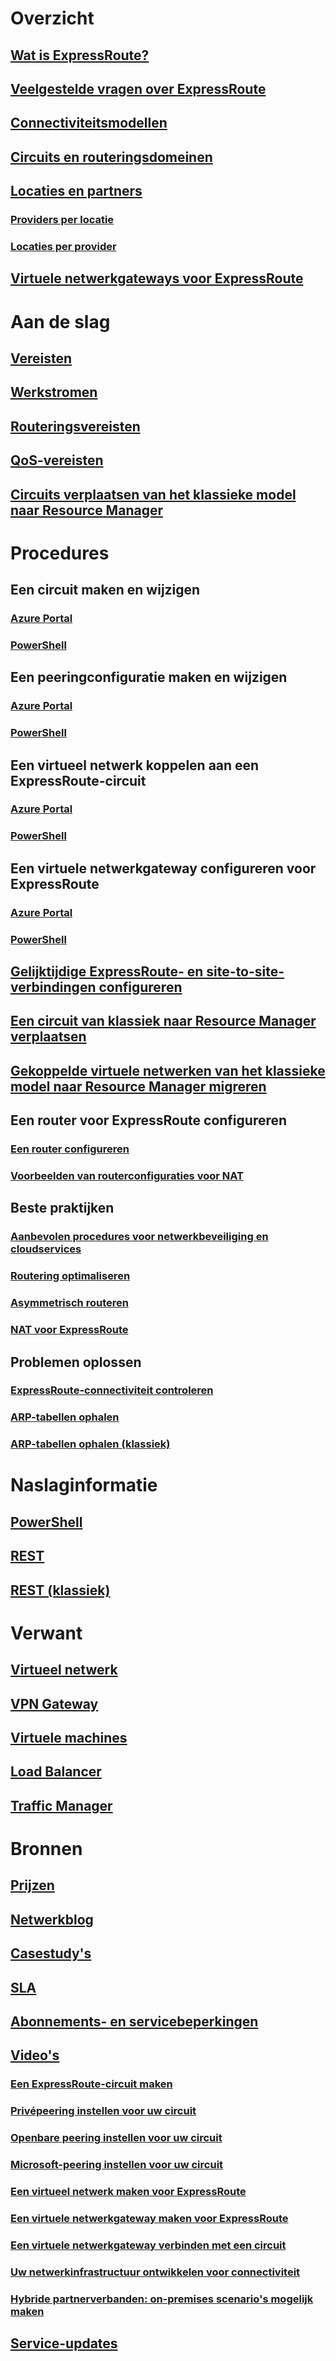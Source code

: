 # Overzicht
## [Wat is ExpressRoute?](expressroute-introduction.md)
## [Veelgestelde vragen over ExpressRoute](expressroute-faqs.md)
## [Connectiviteitsmodellen](expressroute-connectivity-models.md)
## [Circuits en routeringsdomeinen](expressroute-circuit-peerings.md)
## [Locaties en partners](expressroute-locations.md)
### [Providers per locatie](expressroute-locations-providers.md)
### [Locaties per provider](expressroute-locations.md)
## [Virtuele netwerkgateways voor ExpressRoute](expressroute-about-virtual-network-gateways.md)

# Aan de slag
## [Vereisten](expressroute-prerequisites.md)
## [Werkstromen](expressroute-workflows.md)
## [Routeringsvereisten](expressroute-routing.md)
## [QoS-vereisten](expressroute-qos.md)
## [Circuits verplaatsen van het klassieke model naar Resource Manager](expressroute-move.md)

# Procedures
## Een circuit maken en wijzigen
### [Azure Portal](expressroute-howto-circuit-portal-resource-manager.md)
### [PowerShell](expressroute-howto-circuit-arm.md)
## Een peeringconfiguratie maken en wijzigen
### [Azure Portal](expressroute-howto-routing-portal-resource-manager.md)
### [PowerShell](expressroute-howto-routing-arm.md)
## Een virtueel netwerk koppelen aan een ExpressRoute-circuit
### [Azure Portal](expressroute-howto-linkvnet-portal-resource-manager.md)
### [PowerShell](expressroute-howto-linkvnet-arm.md)
## Een virtuele netwerkgateway configureren voor ExpressRoute
### [Azure Portal](expressroute-howto-add-gateway-portal-resource-manager.md)
### [PowerShell](expressroute-howto-add-gateway-resource-manager.md)
## [Gelijktijdige ExpressRoute- en site-to-site-verbindingen configureren](expressroute-howto-coexist-resource-manager.md)
## [Een circuit van klassiek naar Resource Manager verplaatsen](expressroute-howto-move-arm.md)
## [Gekoppelde virtuele netwerken van het klassieke model naar Resource Manager migreren](expressroute-migration-classic-resource-manager.md)
## Een router voor ExpressRoute configureren
### [Een router configureren](expressroute-config-samples-routing.md)
### [Voorbeelden van routerconfiguraties voor NAT](expressroute-config-samples-nat.md)

## Beste praktijken
### [Aanbevolen procedures voor netwerkbeveiliging en cloudservices](../best-practices-network-security.md)
### [Routering optimaliseren](expressroute-optimize-routing.md)
### [Asymmetrisch routeren](expressroute-asymmetric-routing.md)
### [NAT voor ExpressRoute](expressroute-routing-nat.md)

## Problemen oplossen
### [ExpressRoute-connectiviteit controleren](expressroute-troubleshooting-expressroute-overview.md)
### [ARP-tabellen ophalen](expressroute-troubleshooting-arp-resource-manager.md)
### [ARP-tabellen ophalen (klassiek)](expressroute-troubleshooting-arp-classic.md)

# Naslaginformatie
## [PowerShell](/powershell/module/azurerm.network)
## [REST](https://msdn.microsoft.com/library/azure/mt586720)
## [REST (klassiek)](https://msdn.microsoft.com/library/azure/dn606310)

# Verwant
## [Virtueel netwerk](/azure/virtual-network/)
## [VPN Gateway](/azure/vpn-gateway/)
## [Virtuele machines](/azure/virtual-machines/)
## [Load Balancer](/azure/load-balancer/)
## [Traffic Manager](/azure/traffic-manager/)

# Bronnen
## [Prijzen](https://azure.microsoft.com/pricing/details/expressroute/)
## [Netwerkblog](https://azure.microsoft.com/blog/topics/networking/)
## [Casestudy's](https://customers.microsoft.com/Pages/advancedsearch.aspx?mrmcproducts=More%20Products)
## [SLA](https://azure.microsoft.com/support/legal/sla/)
## [Abonnements- en servicebeperkingen](../azure-subscription-service-limits.md?toc=%2fazure%2fexpressroute%2ftoc.json)
## [Video's](https://azure.microsoft.com/documentation/videos/index/?services=expressroute)
### [Een ExpressRoute-circuit maken](https://azure.microsoft.com/documentation/videos/azure-expressroute-how-to-create-an-expressroute-circuit/)
### [Privépeering instellen voor uw circuit](https://azure.microsoft.com/documentation/videos/azure-expressroute-how-to-set-up-azure-private-peering-for-your-expressroute-circuit/)
### [Openbare peering instellen voor uw circuit](https://azure.microsoft.com/documentation/videos/azure-expressroute-how-to-set-up-azure-public-peering-for-your-expressroute-circuit/)
### [Microsoft-peering instellen voor uw circuit](https://azure.microsoft.com/documentation/videos/azure-expressroute-how-to-set-up-microsoft-peering-for-your-expressroute-circuit/)
### [Een virtueel netwerk maken voor ExpressRoute](https://azure.microsoft.com/documentation/videos/azure-expressroute-how-to-create-a-virtual-network/)
### [Een virtuele netwerkgateway maken voor ExpressRoute](https://azure.microsoft.com/documentation/videos/azure-expressroute-how-to-create-a-vpn-gateway-for-your-virtual-network/)
### [Een virtuele netwerkgateway verbinden met een circuit](https://azure.microsoft.com/documentation/videos/azure-expressroute-how-to-create-a-connection-between-your-vpn-gateway-and-expressroute-circuit/)
### [Uw netwerkinfrastructuur ontwikkelen voor connectiviteit](https://go.microsoft.com/fwlink/p/?LinkId=615124)
### [Hybride partnerverbanden: on-premises scenario's mogelijk maken](https://go.microsoft.com/fwlink/p/?LinkId=615125)
## [Service-updates](https://azure.microsoft.com/updates/?product=expressroute)
